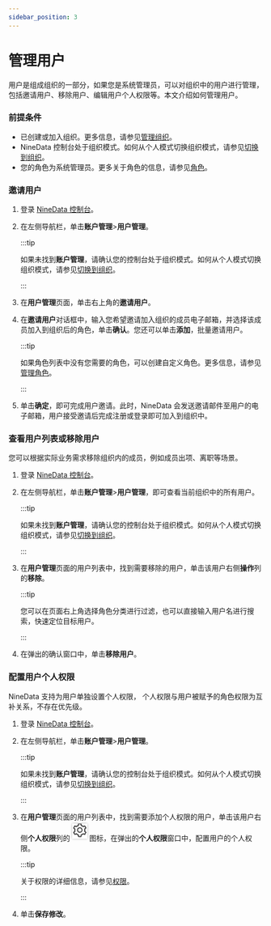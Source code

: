 ```yaml
---
sidebar_position: 3
---
```


# 管理用户

用户是组成组织的一部分，如果您是系统管理员，可以对组织中的用户进行管理，包括邀请用户、移除用户、编辑用户个人权限等。本文介绍如何管理用户。

### 前提条件

* 已创建或加入组织。更多信息，请参见[管理组织](manage_organization.md)。
* NineData 控制台处于组织模式。如何从个人模式切换组织模式，请参见[切换到组织](manage_organization.md#切换到组织)。
* 您的角色为系统管理员。更多关于角色的信息，请参见[角色](intro_account.md#角色)。

### <span id="invitation">邀请用户</span>

1. 登录 [NineData 控制台](https://console.9z.cloud)。

2. 在左侧导航栏，单击**账户管理**>**用户管理**。

   :::tip

   如果未找到**账户管理**，请确认您的控制台处于组织模式。如何从个人模式切换组织模式，请参见[切换到组织](manage_organization.md#切换到组织)。

   :::

3. 在**用户管理**页面，单击右上角的**邀请用户**。

4. 在**邀请用户**对话框中，输入您希望邀请加入组织的成员电子邮箱，并选择该成员加入到组织后的角色，单击**确认**。您还可以单击**添加**，批量邀请用户。

   :::tip

   如果角色列表中没有您需要的角色，可以创建自定义角色。更多信息，请参见[管理角色](manage_role.md)。

   :::

4. 单击**确定**，即可完成用户邀请。此时，NineData 会发送邀请邮件至用户的电子邮箱，用户接受邀请后完成注册或登录即可加入到组织中。

### 查看用户列表或移除用户

您可以根据实际业务需求移除组织内的成员，例如成员出项、离职等场景。

1. 登录 [NineData 控制台](https://console.9z.cloud)。

2. 在左侧导航栏，单击**账户管理**>**用户管理**，即可查看当前组织中的所有用户。

   :::tip

   如果未找到**账户管理**，请确认您的控制台处于组织模式。如何从个人模式切换组织模式，请参见[切换到组织](manage_organization.md#切换到组织)。

   :::

3. 在**用户管理**页面的用户列表中，找到需要移除的用户，单击该用户右侧**操作**列的**移除**。

   :::tip

   您可以在页面右上角选择角色分类进行过滤，也可以直接输入用户名进行搜索，快速定位目标用户。

   :::

4. 在弹出的确认窗口中，单击**移除用户**。

### 配置用户个人权限

NineData 支持为用户单独设置个人权限， 个人权限与用户被赋予的角色权限为互补关系，不存在优先级。

1. 登录 [NineData 控制台](https://console.9z.cloud)。

2. 在左侧导航栏，单击**账户管理**>**用户管理**。

   :::tip

   如果未找到**账户管理**，请确认您的控制台处于组织模式。如何从个人模式切换组织模式，请参见[切换到组织](manage_organization.md#切换到组织)。

   :::

3. 在**用户管理**页面的用户列表中，找到需要添加个人权限的用户，单击该用户右侧**个人权限**列的![icon](./image/icon.png)图标，在弹出的**个人权限**窗口中，配置用户的个人权限。

   :::tip

   关于权限的详细信息，请参见[权限](intro_account.md#权限)。

   :::

4. 单击**保存修改**。

